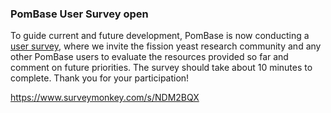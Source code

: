 ### PomBase User Survey open

To guide current and future development, PomBase is now conducting a
[user survey](https://www.surveymonkey.com/s/NDM2BQX), where we invite
the fission yeast research community and any other PomBase users
to evaluate the resources provided so far and comment on future
priorities. The survey should take about 10 minutes to complete. Thank
you for your participation!

<https://www.surveymonkey.com/s/NDM2BQX>
